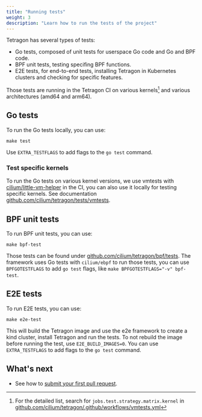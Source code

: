 ```yaml
---
title: "Running tests"
weight: 3
description: "Learn how to run the tests of the project"
---
```


Tetragon has several types of tests:
- Go tests, composed of unit tests for userspace Go code and Go and BPF code.
- BPF unit tests, testing specifing BPF functions.
- E2E tests, for end-to-end tests, installing Tetragon in Kubernetes clusters
  and checking for specific features.

Those tests are running in the Tetragon CI on various kernels[^1] and various
architectures (amd64 and arm64).

[^1]: For the detailed list, search for `jobs.test.strategy.matrix.kernel` in
[github.com/cilium/tetragon/.github/workflows/vmtests.yml](https://github.com/cilium/tetragon/blob/main/.github/workflows/vmtests.yml)

## Go tests

To run the Go tests locally, you can use:

```shell
make test
```

Use `EXTRA_TESTFLAGS` to add flags to the `go test` command.

### Test specific kernels

To run the Go tests on various kernel versions, we use vmtests with
[cilium/little-vm-helper](https://github.com/cilium/little-vm-helper) in the
CI, you can also use it locally for testing specific kernels. See documentation
[github.com/cilium/tetragon/tests/vmtests](https://github.com/cilium/tetragon/tree/main/tests/vmtests).

## BPF unit tests

To run BPF unit tests, you can use:

```shell
make bpf-test
```

Those tests can be found under
[github.com/cilium/tetragon/bpf/tests](https://github.com/cilium/tetragon/tree/main/bpf/tests).
The framework uses Go tests with `cilium/ebpf` to run those tests, you can use
`BPFGOTESTFLAGS` to add `go test` flags, like `make BPFGOTESTFLAGS="-v"
bpf-test`.

## E2E tests

To run E2E tests, you can use:

```shell
make e2e-test
```

This will build the Tetragon image and use the e2e framework to create a kind
cluster, install Tetragon and run the tests. To not rebuild the image before
running the test, use `E2E_BUILD_IMAGES=0`. You can use `EXTRA_TESTFLAGS` to
add flags to the `go test` command.


## What's next

- See how to [submit your first pull request](/docs/contribution-guide/submitting-a-pull-request/).
